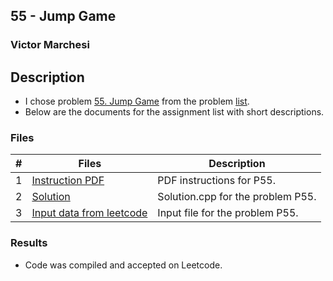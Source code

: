 ## 55 - Jump Game
### Victor Marchesi

## Description

- I chose problem [55. Jump Game](https://leetcode.com/problems/jump-game/description/) from the problem [list](https://github.com/rugbyprof/4883-Programming_Techniques/tree/master/Assignments/A05).
- Below are the documents for the assignment list with short descriptions.

### Files

|   #   | Files    | Description                      |
| :---: | -------- | -------------------------------- |
|  1  | [Instruction PDF](./P55.pdf) | PDF instructions for P55. |
|  2  | [Solution](./solution.cpp) | Solution.cpp for the problem P55. |
|  3  | [Input data from leetcode](./input.txt) | Input file for the problem P55. |

### Results

- Code was compiled and accepted on Leetcode.